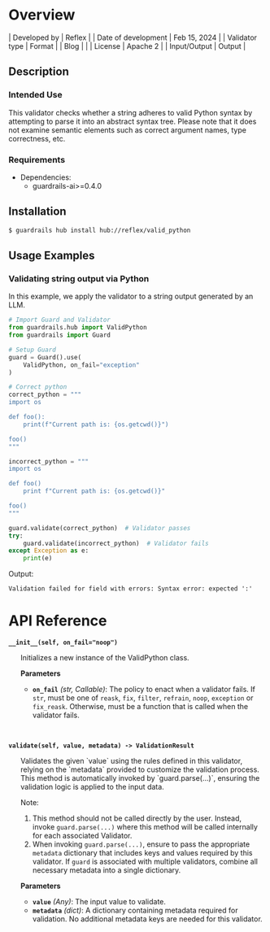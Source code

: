 # Overview

| Developed by | Reflex |
| Date of development | Feb 15, 2024 |
| Validator type | Format |
| Blog |  |
| License | Apache 2 |
| Input/Output | Output |

## Description

### Intended Use
This validator checks whether a string adheres to valid Python syntax by attempting to parse it into an abstract syntax tree. Please note that it does not examine semantic elements such as correct argument names, type correctness, etc.

### Requirements

* Dependencies:
	- guardrails-ai>=0.4.0

## Installation

```bash
$ guardrails hub install hub://reflex/valid_python
```

## Usage Examples

### Validating string output via Python

In this example, we apply the validator to a string output generated by an LLM.

```python
# Import Guard and Validator
from guardrails.hub import ValidPython
from guardrails import Guard

# Setup Guard
guard = Guard().use(
    ValidPython, on_fail="exception"
)

# Correct python
correct_python = """
import os

def foo():
    print(f"Current path is: {os.getcwd()}")

foo()
"""

incorrect_python = """
import os

def foo()
    print f"Current path is: {os.getcwd()}"

foo()
"""

guard.validate(correct_python)  # Validator passes
try:
    guard.validate(incorrect_python)  # Validator fails
except Exception as e:
    print(e)
```
Output:
```console
Validation failed for field with errors: Syntax error: expected ':'
```

# API Reference

**`__init__(self, on_fail="noop")`**
<ul>
Initializes a new instance of the ValidPython class.

**Parameters**
- **`on_fail`** *(str, Callable)*: The policy to enact when a validator fails.  If `str`, must be one of `reask`, `fix`, `filter`, `refrain`, `noop`, `exception` or `fix_reask`. Otherwise, must be a function that is called when the validator fails.
</ul>
<br/>

**`validate(self, value, metadata) -> ValidationResult`**
<ul>
Validates the given `value` using the rules defined in this validator, relying on the `metadata` provided to customize the validation process. This method is automatically invoked by `guard.parse(...)`, ensuring the validation logic is applied to the input data.

Note:

1. This method should not be called directly by the user. Instead, invoke `guard.parse(...)` where this method will be called internally for each associated Validator.
2. When invoking `guard.parse(...)`, ensure to pass the appropriate `metadata` dictionary that includes keys and values required by this validator. If `guard` is associated with multiple validators, combine all necessary metadata into a single dictionary.

**Parameters**
- **`value`** *(Any)*: The input value to validate.
- **`metadata`** *(dict)*: A dictionary containing metadata required for validation. No additional metadata keys are needed for this validator.
</ul>
